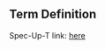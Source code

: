 ## Term Definition

Spec-Up-T link: <a href='https://weboftrust.github.io/WOT-terms/docs/glossary/IPEX'>here</a>

